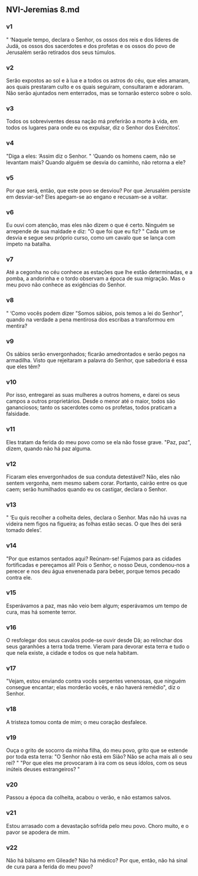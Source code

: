 ## NVI-Jeremias 8.md
### v1
 " ‘Naquele tempo, declara o Senhor, os ossos dos reis e dos líderes de Judá, os ossos dos sacerdotes e dos profetas e os ossos do povo de Jerusalém serão retirados dos seus túmulos.
### v2
 Serão expostos ao sol e à lua e a todos os astros do céu, que eles amaram, aos quais prestaram culto e os quais seguiram, consultaram e adoraram. Não serão ajuntados nem enterrados, mas se tornarão esterco sobre o solo.
### v3
 Todos os sobreviventes dessa nação má preferirão a morte à vida, em todos os lugares para onde eu os expulsar, diz o Senhor dos Exércitos’.
### v4
 "Diga a eles: ‘Assim diz o Senhor. " ‘Quando os homens caem, não se levantam mais? Quando alguém se desvia do caminho, não retorna a ele?
### v5
 Por que será, então, que este povo se desviou? Por que Jerusalém persiste em desviar-se? Eles apegam-se ao engano e recusam-se a voltar.
### v6
 Eu ouvi com atenção, mas eles não dizem o que é certo. Ninguém se arrepende de sua maldade e diz: "O que foi que eu fiz? " Cada um se desvia e segue seu próprio curso, como um cavalo que se lança com ímpeto na batalha.
### v7
 Até a cegonha no céu conhece as estações que lhe estão determinadas, e a pomba, a andorinha e o tordo observam a época de sua migração. Mas o meu povo não conhece as exigências do Senhor.
### v8
 " ‘Como vocês podem dizer "Somos sábios, pois temos a lei do Senhor", quando na verdade a pena mentirosa dos escribas a transformou em mentira?
### v9
 Os sábios serão envergonhados; ficarão amedrontados e serão pegos na armadilha. Visto que rejeitaram a palavra do Senhor, que sabedoria é essa que eles têm?
### v10
 Por isso, entregarei as suas mulheres a outros homens, e darei os seus campos a outros proprietários. Desde o menor até o maior, todos são gananciosos; tanto os sacerdotes como os profetas, todos praticam a falsidade.
### v11
 Eles tratam da ferida do meu povo como se ela não fosse grave. "Paz, paz", dizem, quando não há paz alguma.
### v12
 Ficaram eles envergonhados de sua conduta detestável? Não, eles não sentem vergonha, nem mesmo sabem corar. Portanto, cairão entre os que caem; serão humilhados quando eu os castigar, declara o Senhor.
### v13
 " ‘Eu quis recolher a colheita deles, declara o Senhor. Mas não há uvas na videira nem figos na figueira; as folhas estão secas. O que lhes dei será tomado deles’.
### v14
 "Por que estamos sentados aqui? Reúnam-se! Fujamos para as cidades fortificadas e pereçamos ali! Pois o Senhor, o nosso Deus, condenou-nos a perecer e nos deu água envenenada para beber, porque temos pecado contra ele.
### v15
 Esperávamos a paz, mas não veio bem algum; esperávamos um tempo de cura, mas há somente terror.
### v16
 O resfolegar dos seus cavalos pode-se ouvir desde Dã; ao relinchar dos seus garanhões a terra toda treme. Vieram para devorar esta terra e tudo o que nela existe, a cidade e todos os que nela habitam.
### v17
 "Vejam, estou enviando contra vocês serpentes venenosas, que ninguém consegue encantar; elas morderão vocês, e não haverá remédio", diz o Senhor.
### v18
 A tristeza tomou conta de mim; o meu coração desfalece.
### v19
 Ouça o grito de socorro da minha filha, do meu povo, grito que se estende por toda esta terra: "O Senhor não está em Sião? Não se acha mais ali o seu rei? " "Por que eles me provocaram à ira com os seus ídolos, com os seus inúteis deuses estrangeiros? "
### v20
 Passou a época da colheita, acabou o verão, e não estamos salvos.
### v21
 Estou arrasado com a devastação sofrida pelo meu povo. Choro muito, e o pavor se apodera de mim.
### v22
 Não há bálsamo em Gileade? Não há médico? Por que, então, não há sinal de cura para a ferida do meu povo?
